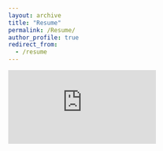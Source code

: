 ```yaml
---
layout: archive
title: "Resume"
permalink: /Resume/
author_profile: true
redirect_from:
  - /resume
---
```


<embed src="https://satyajitnarayanan.github.io/files/Resume%20-%20p.pdf" type="application/pdf" />








